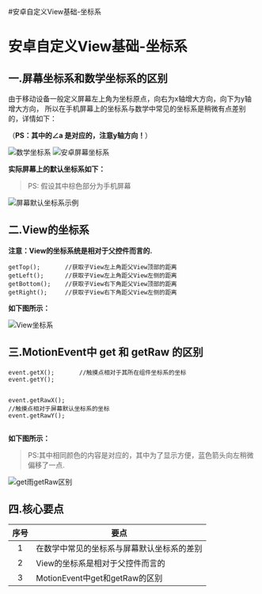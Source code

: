 #安卓自定义View基础-坐标系

</span>
    </div>
    <h1 class="post-title">安卓自定义View基础-坐标系</h1>
  </header>

  <section class="post">
    <h2 id="一屏幕坐标系和数学坐标系的区别">一.屏幕坐标系和数学坐标系的区别</h2>

<p>由于移动设备一般定义屏幕左上角为坐标原点，向右为x轴增大方向，向下为y轴增大方向，
所以在手机屏幕上的坐标系与数学中常见的坐标系是稍微有点差别的，详情如下：</p>

<p>（<strong>PS：其中的∠a 是对应的，注意y轴方向！</strong>）</p>

<p><img src="http://gcsblog.oss-cn-shanghai.aliyuncs.com/blog/2019-04-29-071018.jpg?gcssloop" alt="数学坐标系" />
<img src="http://gcsblog.oss-cn-shanghai.aliyuncs.com/blog/2019-04-29-71019.jpg?gcssloop" alt="安卓屏幕坐标系" /></p>

<p><strong>实际屏幕上的默认坐标系如下：</strong></p>

<blockquote>
  <p>PS: 假设其中棕色部分为手机屏幕</p>
</blockquote>

<p><img src="http://gcsblog.oss-cn-shanghai.aliyuncs.com/blog/2019-04-29-071020.jpg?gcssloop" alt="屏幕默认坐标系示例" /></p>

<h2 id="二view的坐标系">二.View的坐标系</h2>

<p><strong>注意：View的坐标系统是相对于父控件而言的.</strong></p>

<div class="language-java highlighter-rouge"><pre class="highlight"><code><span class="n">getTop</span><span class="o">();</span>       <span class="c1">//获取子View左上角距父View顶部的距离</span>
<span class="n">getLeft</span><span class="o">();</span>      <span class="c1">//获取子View左上角距父View左侧的距离</span>
<span class="n">getBottom</span><span class="o">();</span>    <span class="c1">//获取子View右下角距父View顶部的距离</span>
<span class="n">getRight</span><span class="o">();</span>     <span class="c1">//获取子View右下角距父View左侧的距离</span>
</code></pre>
</div>

<p><strong>如下图所示：</strong></p>

<p><img src="http://gcsblog.oss-cn-shanghai.aliyuncs.com/blog/2019-04-29-071021.jpg?gcssloop" alt="View坐标系" /></p>

<h2 id="三motionevent中-get-和-getraw-的区别">三.MotionEvent中 get 和 getRaw 的区别</h2>

<div class="language-java highlighter-rouge"><pre class="highlight"><code><span class="n">event</span><span class="o">.</span><span class="na">getX</span><span class="o">();</span>       <span class="c1">//触摸点相对于其所在组件坐标系的坐标</span>
<span class="n">event</span><span class="o">.</span><span class="na">getY</span><span class="o">();</span>

<span class="n">event</span><span class="o">.</span><span class="na">getRawX</span><span class="o">();</span>    <span class="c1">//触摸点相对于屏幕默认坐标系的坐标</span>
<span class="n">event</span><span class="o">.</span><span class="na">getRawY</span><span class="o">();</span>
</code></pre>
</div>

<p><strong>如下图所示：</strong></p>

<blockquote>
  <p>PS:其中相同颜色的内容是对应的，其中为了显示方便，蓝色箭头向左稍微偏移了一点.</p>
</blockquote>

<p><img src="http://gcsblog.oss-cn-shanghai.aliyuncs.com/blog/2019-04-29-71022.jpg?gcssloop" alt="get雨getRaw区别" /></p>

<h2 id="四核心要点">四.核心要点</h2>

<table>
  <thead>
    <tr>
      <th style="text-align: center">序号</th>
      <th>要点</th>
    </tr>
  </thead>
  <tbody>
    <tr>
      <td style="text-align: center">1</td>
      <td>在数学中常见的坐标系与屏幕默认坐标系的差别</td>
    </tr>
    <tr>
      <td style="text-align: center">2</td>
      <td>View的坐标系是相对于父控件而言的</td>
    </tr>
    <tr>
      <td style="text-align: center">3</td>
      <td>MotionEvent中get和getRaw的区别</td>
    </tr>
  </tbody>
</table>

